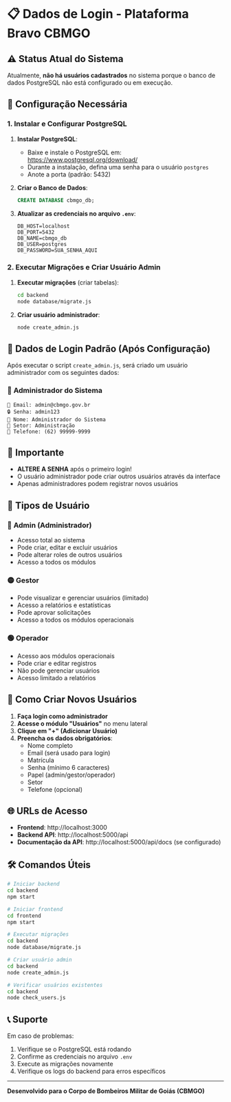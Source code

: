 # 📋 Dados de Login - Plataforma Bravo CBMGO

## ⚠️ Status Atual do Sistema

Atualmente, **não há usuários cadastrados** no sistema porque o banco de dados PostgreSQL não está configurado ou em execução.

## 🔧 Configuração Necessária

### 1. Instalar e Configurar PostgreSQL

1. **Instalar PostgreSQL**:
   - Baixe e instale o PostgreSQL em: https://www.postgresql.org/download/
   - Durante a instalação, defina uma senha para o usuário `postgres`
   - Anote a porta (padrão: 5432)

2. **Criar o Banco de Dados**:
   ```sql
   CREATE DATABASE cbmgo_db;
   ```

3. **Atualizar as credenciais no arquivo `.env`**:
   ```env
   DB_HOST=localhost
   DB_PORT=5432
   DB_NAME=cbmgo_db
   DB_USER=postgres
   DB_PASSWORD=SUA_SENHA_AQUI
   ```

### 2. Executar Migrações e Criar Usuário Admin

1. **Executar migrações** (criar tabelas):
   ```bash
   cd backend
   node database/migrate.js
   ```

2. **Criar usuário administrador**:
   ```bash
   node create_admin.js
   ```

## 🔑 Dados de Login Padrão (Após Configuração)

Após executar o script `create_admin.js`, será criado um usuário administrador com os seguintes dados:

### 👤 **Administrador do Sistema**
```
📧 Email: admin@cbmgo.gov.br
🔒 Senha: admin123
👤 Nome: Administrador do Sistema
🏢 Setor: Administração
📱 Telefone: (62) 99999-9999
```

## 🚨 Importante

- **ALTERE A SENHA** após o primeiro login!
- O usuário administrador pode criar outros usuários através da interface
- Apenas administradores podem registrar novos usuários

## 📝 Tipos de Usuário

### 🔴 **Admin (Administrador)**
- Acesso total ao sistema
- Pode criar, editar e excluir usuários
- Pode alterar roles de outros usuários
- Acesso a todos os módulos

### 🟡 **Gestor**
- Pode visualizar e gerenciar usuários (limitado)
- Acesso a relatórios e estatísticas
- Pode aprovar solicitações
- Acesso a todos os módulos operacionais

### 🟢 **Operador**
- Acesso aos módulos operacionais
- Pode criar e editar registros
- Não pode gerenciar usuários
- Acesso limitado a relatórios

## 🔄 Como Criar Novos Usuários

1. **Faça login como administrador**
2. **Acesse o módulo "Usuários"** no menu lateral
3. **Clique em "+" (Adicionar Usuário)**
4. **Preencha os dados obrigatórios**:
   - Nome completo
   - Email (será usado para login)
   - Matrícula
   - Senha (mínimo 6 caracteres)
   - Papel (admin/gestor/operador)
   - Setor
   - Telefone (opcional)

## 🌐 URLs de Acesso

- **Frontend**: http://localhost:3000
- **Backend API**: http://localhost:5000/api
- **Documentação da API**: http://localhost:5000/api/docs (se configurado)

## 🛠️ Comandos Úteis

```bash
# Iniciar backend
cd backend
npm start

# Iniciar frontend
cd frontend
npm start

# Executar migrações
cd backend
node database/migrate.js

# Criar usuário admin
cd backend
node create_admin.js

# Verificar usuários existentes
cd backend
node check_users.js
```

## 📞 Suporte

Em caso de problemas:
1. Verifique se o PostgreSQL está rodando
2. Confirme as credenciais no arquivo `.env`
3. Execute as migrações novamente
4. Verifique os logs do backend para erros específicos

---

**Desenvolvido para o Corpo de Bombeiros Militar de Goiás (CBMGO)**